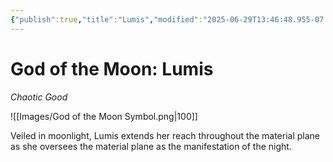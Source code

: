 ```yaml
---
{"publish":true,"title":"Lumis","modified":"2025-06-29T13:46:48.955-07:00","cssclasses":""}
---
```




# God of the Moon: Lumis
*Chaotic Good*

![[Images/God of the Moon Symbol.png|100]]

Veiled in moonlight, Lumis extends her reach throughout the material plane as she oversees the material plane as the manifestation of the night.
